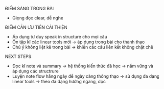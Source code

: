 ĐIỂM SÁNG TRONG BÀI
+ Giọng đọc clear, dễ nghe 

ĐIỂM CẦN ƯU TIÊN CẢI THIỆN
+ Áp dụng tư duy speak in structure cho mọi câu 
+ Ôn tập kĩ các linear tools mới -> áp dụng trong bài cho thành thạo
+ Chú ý không liệt kê trong bài -> khiến các câu liên kết không chặt chẽ

NEXT STEPS
+ Đọc kĩ note và summary -> hệ thống kiến thức đã học -> nắm vững và áp dụng các structrure 
+ Luyện note flow hằng ngày để ngày càng thông thạo -> sử dụng đa dạng linear tools -> theo đa dạng hướng ngang, dọc
